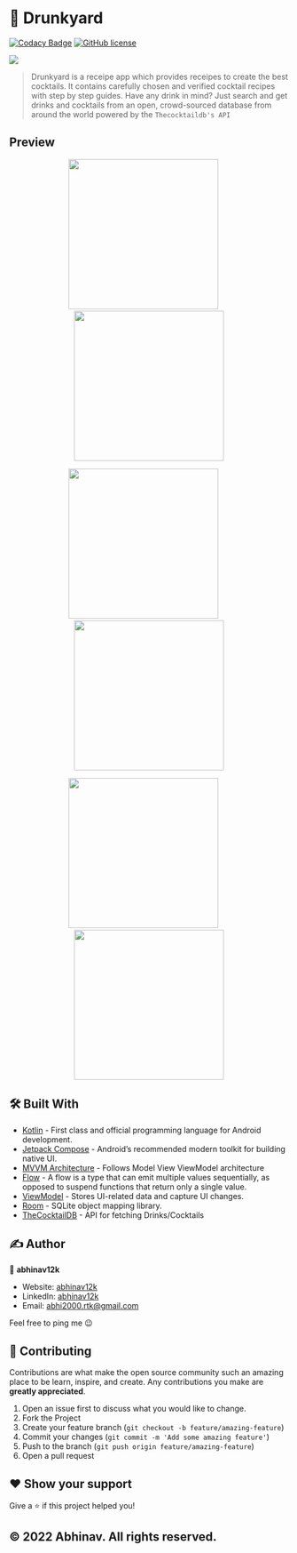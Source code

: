 # 🍹 Drunkyard
[![Codacy Badge](https://app.codacy.com/project/badge/Grade/5b4a438aba2d459dbea2c013b5f76770)](https://www.codacy.com/gh/abhinav12k/Drunkyard/dashboard?utm_source=github.com&amp;utm_medium=referral&amp;utm_content=abhinav12k/Drunkyard&amp;utm_campaign=Badge_Grade)
[![GitHub license](https://img.shields.io/badge/License-GPL-blue.svg)](https://github.com/abhinav12k/Drunkyard/blob/master/Licence)

<img src="preview/banner.png"/>

> Drunkyard is a receipe app which provides receipes to create the best cocktails. It contains carefully chosen and verified cocktail recipes with step by step guides. 
Have any drink in mind? Just search and get drinks and cocktails from an open, crowd-sourced database from around the world powered by the `Thecocktaildb's API`

## Preview
<p align="center">
<img src="preview/drink-list-white.jpeg" width="270"/>
&nbsp;&nbsp;&nbsp;&nbsp;
<img src="preview/drink-list-dark.jpeg" width="270"/>
</p>

<p align="center">
<img src="preview/detail-white.jpeg" width="270"/>
&nbsp;&nbsp;&nbsp;&nbsp;
<img src="preview/detail-dark.jpeg" width="270"/>
</p>


<p align="center">
<img src="preview/favorite-white.jpeg" width="270"/>
&nbsp;&nbsp;&nbsp;&nbsp;
<img src="preview/favorite-dark.jpeg" width="270"/>
</p>

## 🛠 Built With 
- [Kotlin](https://kotlinlang.org/) - First class and official programming language for Android development.
- [Jetpack Compose](https://developer.android.com/jetpack/compose) - Android’s recommended modern toolkit for building native UI.
- [MVVM Architecture](https://developer.android.com/topic/architecture?gclid=CjwKCAiA7vWcBhBUEiwAXieIti2J467093HtRTEp-H4LJKu2NlwV5sQtEftMVE03549xPm3bTlf03BoCVKsQAvD_BwE&gclsrc=aw.ds#recommended-app-arch) - Follows Model View ViewModel architecture
- [Flow](https://developer.android.com/kotlin/flow) -  A flow is a type that can emit multiple values sequentially, as opposed to suspend functions that return only a single value.
- [ViewModel](https://developer.android.com/topic/libraries/architecture/viewmodel) - Stores UI-related data and capture UI changes. 
- [Room](https://developer.android.com/topic/libraries/architecture/room) - SQLite object mapping library.
- [TheCocktailDB](https://www.thecocktaildb.com/api.php) - API for fetching Drinks/Cocktails

## ✍️ Author

👤 **abhinav12k**

- Website: <a href="https://abhinav12k.github.io/" target="_blank">abhinav12k</a>
- LinkedIn: <a href="https://www.linkedin.com/in/abhinav12k/">abhinav12k</a>
- Email: abhi2000.rtk@gmail.com

Feel free to ping me 😉

## 🤝 Contributing

Contributions are what make the open source community such an amazing place to be learn, inspire, and create. Any contributions you make are **greatly appreciated**.

1. Open an issue first to discuss what you would like to change.
2. Fork the Project
3. Create your feature branch (`git checkout -b feature/amazing-feature`)
4. Commit your changes (`git commit -m 'Add some amazing feature'`)
5. Push to the branch (`git push origin feature/amazing-feature`)
6. Open a pull request

## ❤ Show your support

Give a ⭐️ if this project helped you!

## © 2022 Abhinav. All rights reserved.
